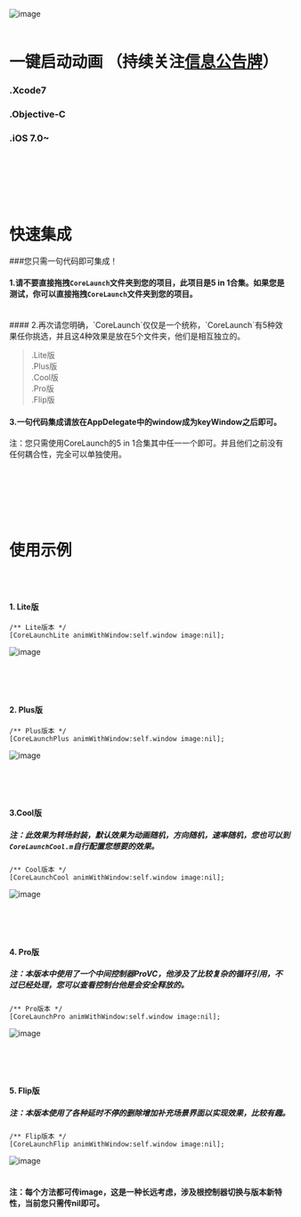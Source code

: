 ![image](https://github.com/CharlinFeng/Resource/blob/master/CoreLaunch/logo.png)<br /><br />

一键启动动画 （持续关注[信息公告牌](https://github.com/CharlinFeng/Show)）
==========
### .Xcode7
### .Objective-C
### .iOS 7.0~

<br/><br/><br/>
快速集成
==========

###您只需一句代码即可集成！
<br/>
#### 1.请不要直接拖拽`CoreLaunch`文件夹到您的项目，此项目是5 in 1合集。如果您是测试，你可以直接拖拽`CoreLaunch`文件夹到您的项目。
<br/>
#### 2.再次请您明确，`CoreLaunch`仅仅是一个统称，`CoreLaunch`有5种效果任你挑选，并且这4种效果是放在5个文件夹，他们是相互独立的。

> .Lite版<br/>
> .Plus版<br/>
> .Cool版<br/>
> .Pro版<br/>
> .Flip版<br/>

#### 3.一句代码集成请放在AppDelegate中的window成为keyWindow之后即可。

注：您只需使用CoreLaunch的5 in 1合集其中任一一个即可。并且他们之前没有任何耦合性，完全可以单独使用。


<br/><br/><br/>
使用示例
==========

<br/><br/>
#### 1. Lite版

    /** Lite版本 */
    [CoreLaunchLite animWithWindow:self.window image:nil];

![image](https://github.com/CharlinFeng/Resource/blob/master/CoreLaunch/1.gif)<br /><br />

<br/><br/>
#### 2. Plus版

    /** Plus版本 */
    [CoreLaunchPlus animWithWindow:self.window image:nil];

![image](https://github.com/CharlinFeng/Resource/blob/master/CoreLaunch/2.gif)<br /><br />

<br/><br/>
#### 3.Cool版
##### 注：此效果为转场封装，默认效果为动画随机，方向随机，速率随机，您也可以到`CoreLaunchCool.m`自行配置您想要的效果。

    /** Cool版本 */
    [CoreLaunchCool animWithWindow:self.window image:nil];

![image](https://github.com/CharlinFeng/Resource/blob/master/CoreLaunch/3.gif)<br /><br />

<br/><br/>
#### 4. Pro版

##### 注：本版本中使用了一个中间控制器ProVC，他涉及了比较复杂的循环引用，不过已经处理，您可以查看控制台他是会安全释放的。

    /** Pro版本 */
    [CoreLaunchPro animWithWindow:self.window image:nil];

![image](https://github.com/CharlinFeng/Resource/blob/master/CoreLaunch/4.gif)<br /><br />

<br/><br/>
#### 5. Flip版

##### 注：本版本使用了各种延时不停的删除增加补充场景界面以实现效果，比较有趣。

    /** Flip版本 */
    [CoreLaunchFlip animWithWindow:self.window image:nil];

![image](https://github.com/CharlinFeng/Resource/blob/master/CoreLaunch/5.gif)<br /><br />


#### 注：每个方法都可传image，这是一种长远考虑，涉及根控制器切换与版本新特性，当前您只需传nil即可。
